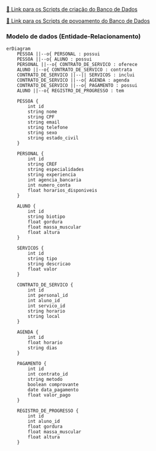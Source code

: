 
[📌 Link para os Scripts de criação do Banco de Dados](https://github.com/RenanCDev/TraininSync/blob/dev/traininSync-back/scripts/p01/create_script.sql)

[📌 Link para os Scripts de povoamento do Banco de Dados](https://github.com/RenanCDev/TraininSync/blob/dev/traininSync-back/scripts/p01/create_script.sql)

### Modelo de dados (Entidade-Relacionamento)

```mermaid
erDiagram
    PESSOA ||--o{ PERSONAL : possui
    PESSOA ||--o{ ALUNO : possui
    PERSONAL ||--o{ CONTRATO_DE_SERVICO : oferece
    ALUNO ||--o{ CONTRATO_DE_SERVICO : contrata
    CONTRATO_DE_SERVICO ||--|| SERVICOS : inclui
    CONTRATO_DE_SERVICO ||--o{ AGENDA : agenda
    CONTRATO_DE_SERVICO ||--o{ PAGAMENTO : possui
    ALUNO ||--o{ REGISTRO_DE_PROGRESSO : tem

    PESSOA {
        int id
        string nome
        string CPF
        string email
        string telefone
        string sexo
        string estado_civil
    }

    PERSONAL {
        int id
        string CREF
        string especialidades
        string experiencia
        int agencia_bancaria
        int numero_conta
        float horarios_disponiveis
    }

    ALUNO {
        int id
        string biotipo
        float gordura
        float massa_muscular
        float altura
    }

    SERVICOS {
        int id
        string tipo
        string descricao
        float valor
    }

    CONTRATO_DE_SERVICO {
        int id
        int personal_id
        int aluno_id
        int servico_id
        string horario
        string local
    }

    AGENDA {
        int id
        float horario
        string dias
    }

    PAGAMENTO {
        int id
        int contrato_id
        string metodo
        boolean comprovante
        date data_pagamento
        float valor_pago
    }

    REGISTRO_DE_PROGRESSO {
        int id
        int aluno_id
        float gordura
        float massa_muscular
        float altura
    }
```
